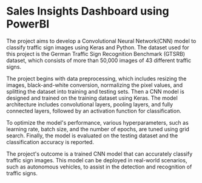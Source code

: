 # Sales Insights Dashboard using PowerBI

The project aims to develop a Convolutional Neural Network(CNN) model to classify traffic sign images using Keras and Python. The dataset used for this project is the German Traffic Sign Recognition Benchmark (GTSRB) dataset, which consists of more than 50,000 images of 43 different traffic signs.

The project begins with data preprocessing, which includes resizing the images, black-and-white conversion, normalizing the pixel values, and splitting the dataset into training and testing sets. Then a CNN model is designed and trained on the training dataset using Keras. The model architecture includes convolutional layers, pooling layers, and fully connected layers, followed by an activation function for classification.

To optimize the model's performance, various hyperparameters, such as learning rate, batch size, and the number of epochs, are tuned using grid search. Finally, the model is evaluated on the testing dataset and the classification accuracy is reported.

The project's outcome is a trained CNN model that can accurately classify traffic sign images. This model can be deployed in real-world scenarios, such as autonomous vehicles, to assist in the detection and recognition of traffic signs.